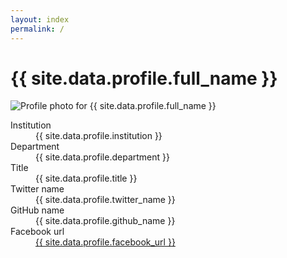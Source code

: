 ```yaml
---
layout: index
permalink: /
---
```


<h1>{{ site.data.profile.full_name }}</h1>
<img src="{{ site.data.profile_photo_url }}" 
  alt="Profile photo for {{ site.data.profile.full_name }}" />
<dl>
  <dt>Institution</dt>
  <dd>{{ site.data.profile.institution }}</dd>
  <dt>Department</dt>
  <dd>{{ site.data.profile.department }}</dd>
  <dt>Title</dt>
  <dd>{{ site.data.profile.title }}</dd>
  <dt>Twitter name</dt>
  <dd>{{ site.data.profile.twitter_name }}</dd>
  <dt>GitHub name</dt>
  <dd>{{ site.data.profile.github_name }}</dd>
  <dt>Facebook url</dt>
  <dd>
    <a href="{{ site.data.profile.facebook_url }}" target="_blank">
      {{ site.data.profile.facebook_url }}
    </a>
  </dd>
</dl>
